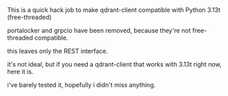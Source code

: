 This is a quick hack job to make qdrant-client compatible with Python 3.13t (free-threaded)

portalocker and grpcio have been removed, because they're not free-threaded compatible.

this leaves only the REST interface.

it's not ideal, but if you need a qdrant-client that works with 3.13t right now, here it is.

i've barely tested it, hopefully i didn't miss anything.
